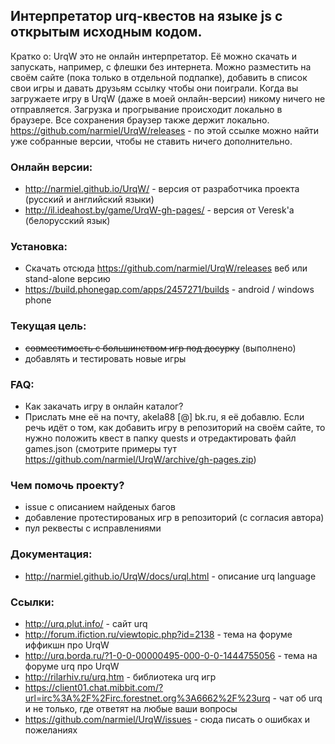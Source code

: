## Интерпретатор urq-квестов на языке js с открытым исходным кодом.
Кратко о:
UrqW это не онлайн интерпретатор. Её можно скачать и запускать, например, с флешки без интернета.
Можно разместить на своём сайте (пока только в отдельной подпапке), добавить в список свои игры и давать друзьям ссылку чтобы они поиграли.
Когда вы загружаете игру в UrqW (даже в моей онлайн-версии) никому ничего не отправляется. Загрузка и прогрывание происходит локально в браузере. Все сохранения браузер также держит локально.
https://github.com/narmiel/UrqW/releases - по этой ссылке можно найти уже собранные версии, чтобы не ставить ничего дополнительно.

### Онлайн версии:
 * http://narmiel.github.io/UrqW/ - версия от разработчика проекта (русский и английский языки)
 * http://il.ideahost.by/game/UrqW-gh-pages/ - версия от Veresk'а (белорусский язык)

### Установка:
 * Скачать отсюда https://github.com/narmiel/UrqW/releases веб или stand-alone версию
 * https://build.phonegap.com/apps/2457271/builds - android / windows phone

### Текущая цель:
 * ~~совместимость с большинством игр под досурку~~ (выполнено)
 * добавлять и тестировать новые игры

### FAQ:
 * Как закачать игру в онлайн каталог?
 * Прислать мне её на почту, akela88 [@] bk.ru, я её добавлю. Если речь идёт о том, как добавить игру в репозиторий на своём сайте, то нужно положить квест в папку quests и отредактировать файл games.json (смотрите примеры тут https://github.com/narmiel/UrqW/archive/gh-pages.zip)
 
### Чем помочь проекту?
 * issue с описанием найденых багов
 * добавление протестированых игр в репозиторий (с согласия автора)
 * пул реквесты с исправлениями

### Документация:
 * http://narmiel.github.io/UrqW/docs/urql.html - описание urq language

### Ссылки:
 * http://urq.plut.info/ - сайт urq
 * http://forum.ifiction.ru/viewtopic.php?id=2138 - тема на форуме иффикшн про UrqW
 * http://urq.borda.ru/?1-0-0-00000495-000-0-0-1444755056 - тема на форуме urq про UrqW
 * http://rilarhiv.ru/urq.htm - библиотека urq игр
 * https://client01.chat.mibbit.com/?url=irc%3A%2F%2Firc.forestnet.org%3A6662%2F%23urq - чат об urq и не только, где ответят на любые ваши вопросы
 * https://github.com/narmiel/UrqW/issues - сюда писать о ошибках и пожеланиях
